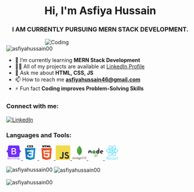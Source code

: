 <img src="https://raw.githubusercontent.com/leviarista/github-profile-header-generator/main/social/examples/example-2.png" alt="" srcset="">

<h1 align="center">Hi, I'm Asfiya Hussain</h1>
<h3 align="center">I AM CURRENTLY PURSUING MERN STACK DEVELOPMENT.</h3>
<img align="right" alt="Coding" width="400" src="https://res.cloudinary.com/practicaldev/image/fetch/s--O0u1bNHs--/c_limit%2Cf_auto%2Cfl_progressive%2Cq_66%2Cw_880/https://miro.medium.com/max/1400/0%2APXf5ge7QCN9Ga_CL.gif">

<p align="left">
  <img src="https://komarev.com/ghpvc/?username=asfiyahussain00&label=Profile%20views&color=0e75b6&style=flat" alt="asfiyahussain00" />
</p>

- 🌱 I’m currently learning **MERN Stack Development**
- 👨‍💻 All of my projects are available at [LinkedIn Profile](https://www.linkedin.com/in/asfiya-hussain-4842a7268/)
- 💬 Ask me about **HTML, CSS, JS**
- 📫 How to reach me **asfiyahussain46@gmail.com**
- ⚡ Fun fact **Coding improves Problem-Solving Skills**

<h3 align="left">Connect with me:</h3>
<p align="left">
  <a href="https://www.linkedin.com/in/asfiya-hussain-4842a7268/" target="blank">
    <img align="center" src="https://raw.githubusercontent.com/rahuldkjain/github-profile-readme-generator/master/src/images/icons/Social/linked-in-alt.svg" alt="LinkedIn" height="30" width="40" />
  </a>
</p>

<h3 align="left">Languages and Tools:</h3>
<p align="left">
  <a href="https://getbootstrap.com" target="_blank" rel="noreferrer">
    <img src="https://raw.githubusercontent.com/devicons/devicon/master/icons/bootstrap/bootstrap-plain-wordmark.svg" alt="bootstrap" width="40" height="40"/>
  </a>
  <a href="https://www.w3schools.com/css/" target="_blank" rel="noreferrer">
    <img src="https://raw.githubusercontent.com/devicons/devicon/master/icons/css3/css3-original-wordmark.svg" alt="css3" width="40" height="40"/>
  </a>
  <a href="https://www.w3.org/html/" target="_blank" rel="noreferrer">
    <img src="https://raw.githubusercontent.com/devicons/devicon/master/icons/html5/html5-original-wordmark.svg" alt="html5" width="40" height="40"/>
  </a>
  <a href="https://developer.mozilla.org/en-US/docs/Web/JavaScript" target="_blank" rel="noreferrer">
    <img src="https://raw.githubusercontent.com/devicons/devicon/master/icons/javascript/javascript-original.svg" alt="javascript" width="40" height="40"/>
  </a>
  <a href="https://www.mongodb.com/" target="_blank" rel="noreferrer">
    <img src="https://raw.githubusercontent.com/devicons/devicon/master/icons/mongodb/mongodb-original-wordmark.svg" alt="mongodb" width="40" height="40"/>
  </a>
  <a href="https://nodejs.org" target="_blank" rel="noreferrer">
    <img src="https://raw.githubusercontent.com/devicons/devicon/master/icons/nodejs/nodejs-original-wordmark.svg" alt="nodejs" width="40" height="40"/>
  </a>
  <a href="https://reactjs.org/" target="_blank" rel="noreferrer">
    <img src="https://raw.githubusercontent.com/devicons/devicon/master/icons/react/react-original-wordmark.svg" alt="react" width="40" height="40"/>
  </a>
</p>

<p><img align="left" src="https://github-readme-stats.vercel.app/api/top-langs?username=asfiyahussain00&show_icons=true&locale=en&layout=compact" alt="asfiyahussain00" /></p>
<p>&nbsp;<img align="center" src="https://github-readme-stats.vercel.app/api?username=asfiyahussain00&show_icons=true&locale=en" alt="asfiyahussain00" /></p>
<p><img align="center" src="https://github-readme-streak-stats.herokuapp.com/?user=asfiyahussain00&" alt="asfiyahussain00" /></p>

